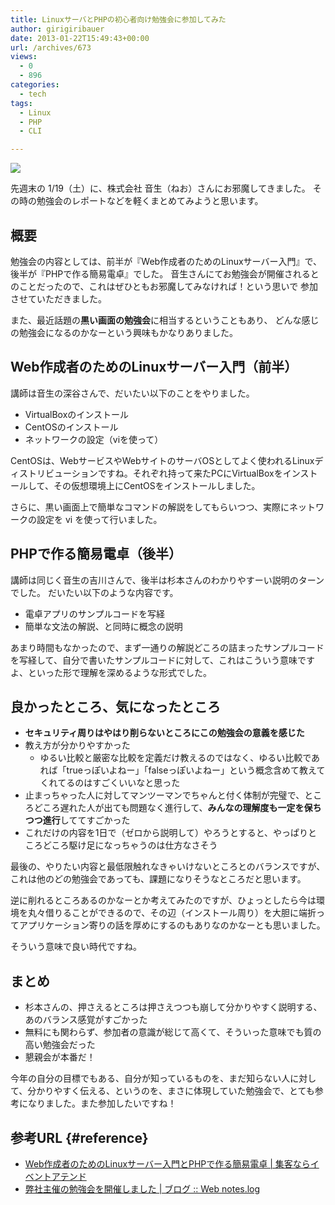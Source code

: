 ```yaml
---
title: LinuxサーバとPHPの初心者向け勉強会に参加してみた
author: girigiribauer
date: 2013-01-22T15:49:43+00:00
url: /archives/673
views:
  - 0
  - 896
categories:
  - tech
tags:
  - Linux
  - PHP
  - CLI

---
```

![][1]

先週末の 1/19（土）に、株式会社 音生（ねお）さんにお邪魔してきました。 その時の勉強会のレポートなどを軽くまとめてみようと思います。

## 概要

勉強会の内容としては、前半が『Web作成者のためのLinuxサーバー入門』で、 後半が『PHPで作る簡易電卓』でした。 音生さんにてお勉強会が開催されるとのことだったので、これはぜひともお邪魔してみなければ！という思いで 参加させていただきました。

また、最近話題の**黒い画面の勉強会**に相当するということもあり、 どんな感じの勉強会になるのかなーという興味もかなりありました。

## Web作成者のためのLinuxサーバー入門（前半）

講師は音生の深谷さんで、だいたい以下のことをやりました。

  * VirtualBoxのインストール
  * CentOSのインストール
  * ネットワークの設定（viを使って）

CentOSは、WebサービスやWebサイトのサーバOSとしてよく使われるLinuxディストリビューションですね。それぞれ持って来たPCにVirtualBoxをインストールして、その仮想環境上にCentOSをインストールしました。

さらに、黒い画面上で簡単なコマンドの解説をしてもらいつつ、実際にネットワークの設定を vi を使って行いました。

## PHPで作る簡易電卓（後半）

講師は同じく音生の吉川さんで、後半は杉本さんのわかりやすーい説明のターンでした。 だいたい以下のような内容です。

  * 電卓アプリのサンプルコードを写経
  * 簡単な文法の解説、と同時に概念の説明

あまり時間もなかったので、まず一通りの解説どころの詰まったサンプルコードを写経して、自分で書いたサンプルコードに対して、これはこういう意味ですよ、といった形で理解を深めるような形式でした。

## 良かったところ、気になったところ

  * **セキュリティ周りはやはり削らないところにこの勉強会の意義を感じた**
  * 教え方が分かりやすかった 
      * ゆるい比較と厳密な比較を定義だけ教えるのではなく、ゆるい比較であれば「trueっぽいよねー」「falseっぽいよねー」という概念含めて教えてくれてるのはすごくいいなと思った
  * 止まっちゃった人に対してマンツーマンでちゃんと付く体制が完璧で、ところどころ遅れた人が出ても問題なく進行して、**みんなの理解度も一定を保ちつつ進行**しててすごかった
  * これだけの内容を1日で（ゼロから説明して）やろうとすると、やっぱりところどころ駆け足になっちゃうのは仕方なさそう

最後の、やりたい内容と最低限触れなきゃいけないところとのバランスですが、これは他のどの勉強会であっても、課題になりそうなところだと思います。

逆に削れるところあるのかなーとか考えてみたのですが、ひょっとしたら今は環境を丸々借りることができるので、その辺（インストール周り）を大胆に端折ってアプリケーション寄りの話を厚めにするのもありなのかなーとも思いました。

そういう意味で良い時代ですね。

## まとめ

  * 杉本さんの、押さえるところは押さえつつも崩して分かりやすく説明する、あのバランス感覚がすごかった
  * 無料にも関わらず、参加者の意識が総じて高くて、そういった意味でも質の高い勉強会だった
  * 懇親会が本番だ！

今年の自分の目標でもある、自分が知っているものを、まだ知らない人に対して、分かりやすく伝える、というのを、まさに体現していた勉強会で、とても参考になりました。また参加したいですね！

## 参考URL {#reference}

  * [Web作成者のためのLinuxサーバー入門とPHPで作る簡易電卓 | 集客ならイベントアテンド][2]
  * [弊社主催の勉強会を開催しました | ブログ :: Web notes.log][3]

 [1]: /img/2013/01/neostudy011.png
 [2]: http://atnd.org/event/E0011899?vos=cpatnsoccap0111026001
 [3]: http://blog.wnotes.net/blog/article/study-sessions-held

